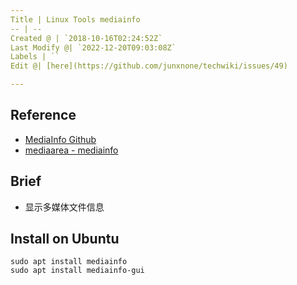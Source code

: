 ```yaml
---
Title | Linux Tools mediainfo
-- | --
Created @ | `2018-10-16T02:24:52Z`
Last Modify @| `2022-12-20T09:03:08Z`
Labels | ``
Edit @| [here](https://github.com/junxnone/techwiki/issues/49)

---
```

## Reference
- [MediaInfo Github](https://github.com/MediaArea/MediaInfo)
- [mediaarea - mediainfo](https://mediaarea.net/en/MediaInfo)

## Brief

- 显示多媒体文件信息

## Install on Ubuntu

```
sudo apt install mediainfo
sudo apt install mediainfo-gui
```



